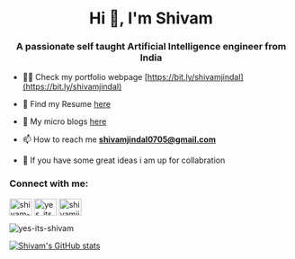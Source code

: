 <h1 align="center">Hi 👋, I'm Shivam</h1> 
<h3 align="center">A passionate self taught Artificial Intelligence engineer from India</h3>

- 👨‍💻 Check my portfolio webpage [https://bit.ly/shivamjindal](https://bit.ly/shivamjindal)

- 📄 Find my Resume [here](https://github.com/yes-its-shivam/Resume/blob/main/shivam_jindal%20resume.pdf)

- 📝 My micro blogs [here](https://yes-its-shivam.github.io/ShivamJindal.github.io/microblogs.html)

- 📫 How to reach me **shivamjindal0705@gmail.com**

- 🤝 If you have some great ideas i am up for collabration

<h3 align="left">Connect with me:</h3>
<p align="left">
<a href="https://linkedin.com/in/shivam-jindal-961558220" target="blank"><img align="center" src="https://raw.githubusercontent.com/rahuldkjain/github-profile-readme-generator/master/src/images/icons/Social/linked-in-alt.svg" alt="shivam-jindal-961558220" height="30" width="40" /></a>
<a href="https://instagram.com/yes_its_shivam" target="blank"><img align="center" src="https://raw.githubusercontent.com/rahuldkjain/github-profile-readme-generator/master/src/images/icons/Social/instagram.svg" alt="yes_its_shivam" height="30" width="40" /></a>
<a href="https://www.hackerrank.com/shivamjindal0705" target="blank"><img align="center" src="https://raw.githubusercontent.com/rahuldkjain/github-profile-readme-generator/master/src/images/icons/Social/hackerrank.svg" alt="shivamjindal0705" height="30" width="40" /></a>
</p>

<p><img align="center" src="https://github-readme-stats.vercel.app/api/top-langs?username=yes-its-shivam&show_icons=true&locale=en&layout=compact" alt="yes-its-shivam" /></p>


[![Shivam's GitHub stats](https://github-readme-stats.vercel.app/api?username=yes-its-shivam)](https://github.com/anuraghazra/github-readme-stats)
